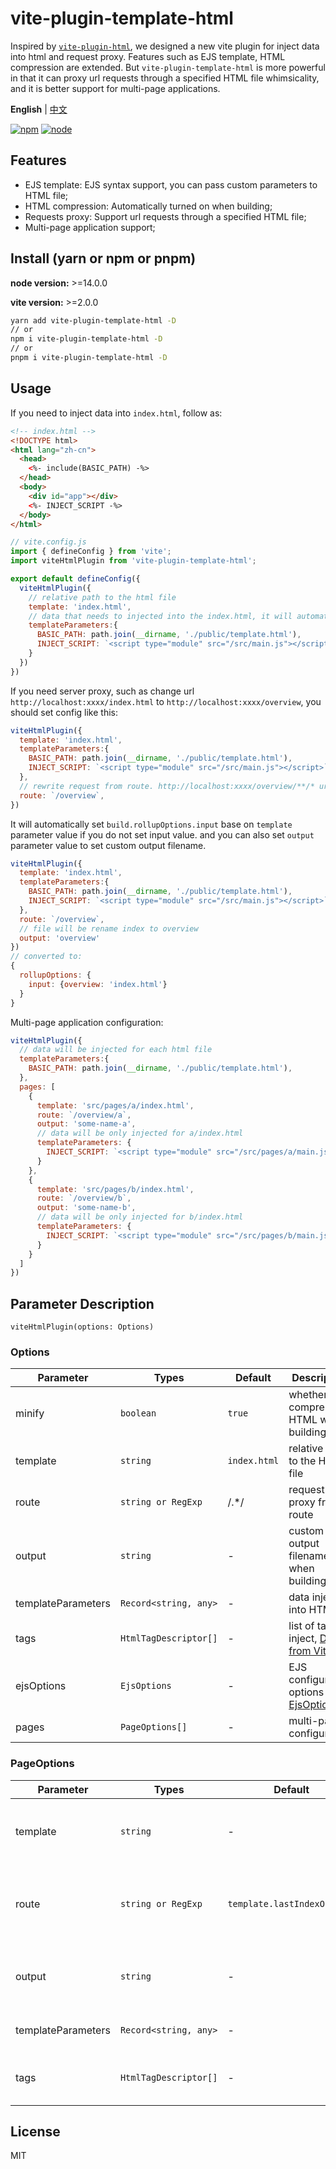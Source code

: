 # vite-plugin-template-html

Inspired by [`vite-plugin-html`](https://github.com/vbenjs/vite-plugin-html/blob/main/README.md), we designed a new vite plugin for inject data into html and request proxy. Features such as EJS template, HTML compression are extended. But `vite-plugin-template-html` is more powerful in that it can proxy url requests through a specified HTML file whimsicality, and it is better support for multi-page applications.

**English** | [中文](./README.zh_CN.md)

[![npm][npm-img]][npm-url] [![node][node-img]][node-url]

## Features

- EJS template: EJS syntax support, you can pass custom parameters to HTML file;
- HTML compression: Automatically turned on when building;
- Requests proxy: Support url requests through a specified HTML file;
- Multi-page application support;

## Install (yarn or npm or pnpm)

**node version:** >=14.0.0

**vite version:** >=2.0.0

```bash
yarn add vite-plugin-template-html -D
// or
npm i vite-plugin-template-html -D
// or
pnpm i vite-plugin-template-html -D
```

## Usage

If you need to inject data into `index.html`, follow as:
```html
<!-- index.html -->
<!DOCTYPE html>
<html lang="zh-cn">
  <head>
    <%- include(BASIC_PATH) -%>
  </head>
  <body>
    <div id="app"></div>
    <%- INJECT_SCRIPT -%>
  </body>
</html>
```
```js
// vite.config.js
import { defineConfig } from 'vite';
import viteHtmlPlugin from 'vite-plugin-template-html';

export default defineConfig({
  viteHtmlPlugin({
    // relative path to the html file
    template: 'index.html',
    // data that needs to injected into the index.html, it will automatically add the current envirnoment variables and bash parameters seted
    templateParameters:{
      BASIC_PATH: path.join(__dirname, './public/template.html'),
      INJECT_SCRIPT: `<script type="module" src="/src/main.js"></script>`,
    }
  })
})
```

If you need server proxy, such as change url `http://localhost:xxxx/index.html` to `http://localhost:xxxx/overview`, you should set config like this:
```js
viteHtmlPlugin({
  template: 'index.html',
  templateParameters:{
    BASIC_PATH: path.join(__dirname, './public/template.html'),
    INJECT_SCRIPT: `<script type="module" src="/src/main.js"></script>`,
  },
  // rewrite request from route. http://localhost:xxxx/overview/**/* url requests will both return index.html
  route: `/overview`,
})
```

It will automatically set `build.rollupOptions.input` base on `template` parameter value if you do not set input value. and you can also set `output` parameter value to set custom output filename.
```js
viteHtmlPlugin({
  template: 'index.html',
  templateParameters:{
    BASIC_PATH: path.join(__dirname, './public/template.html'),
    INJECT_SCRIPT: `<script type="module" src="/src/main.js"></script>`,
  },
  route: `/overview`,
  // file will be rename index to overview
  output: 'overview'
})
// converted to:
{
  rollupOptions: {
    input: {overview: 'index.html'}
  }
}
```

Multi-page application configuration:
```js
viteHtmlPlugin({
  // data will be injected for each html file
  templateParameters:{
    BASIC_PATH: path.join(__dirname, './public/template.html'),
  },
  pages: [
    {
      template: 'src/pages/a/index.html',
      route: `/overview/a`,
      output: 'some-name-a',
      // data will be only injected for a/index.html
      templateParameters: {
        INJECT_SCRIPT: `<script type="module" src="/src/pages/a/main.js"></script>`
      }
    },
    {
      template: 'src/pages/b/index.html',
      route: `/overview/b`,
      output: 'some-name-b',
      // data will be only injected for b/index.html
      templateParameters: {
        INJECT_SCRIPT: `<script type="module" src="/src/pages/b/main.js"></script>`
      }
    }
  ]
})
```

## Parameter Description

`viteHtmlPlugin(options: Options)`
### Options

| Parameter          | Types                 | Default      | Description                                              |
| ------------------ | --------------------- | ------------ | -------------------------------------------------------- |
| minify             | `boolean`             | `true`       | whether to compress HTML when building                   |
| template           | `string`              | `index.html` | relative path to the HTML file                           |
| route              | `string or RegExp`     | /.*/         | request proxy from route                                 |
| output             | `string`              | -            | custom output filename when building                     |
| templateParameters | `Record<string, any>` | -            | data injected into HTML                                  |
| tags               | `HtmlTagDescriptor[]` | -            | list of tags to inject, [Detail from Vite](https://vitejs.dev/guide/api-plugin.html#transformindexhtml)|
| ejsOptions         | `EjsOptions`          | -            | EJS configuration options [EjsOptions](https://github.com/mde/ejs#options) |
| pages              | `PageOptions[]`       | -            | multi-page configuration                                  |

### PageOptions

| Parameter          | Types                 | Default                     | Description                                                     |
| ------------------ | --------------------- | --------------------------- | --------------------------------------------------------------- |
| template           | `string`              | -                           | relative path to the HTML file, is **request** in PageOptions   |
| route              | `string or RegExp`     | `template.lastIndexOf('/')` | request proxy from route, default is template file name         |
| output             | `string`              | -                           | custom output filename when building                            |
| templateParameters | `Record<string, any>` | -                           | data injected into HTML                                         |
| tags               | `HtmlTagDescriptor[]` | -                           | list of tags to inject, [Detail from Vite](https://vitejs.dev/guide/api-plugin.html#transformindexhtml) |

## License

MIT

[npm-img]: https://img.shields.io/npm/v/vite-plugin-html.svg
[npm-url]: https://npmjs.com/package/vite-plugin-html
[node-img]: https://img.shields.io/node/v/vite-plugin-html.svg
[node-url]: https://nodejs.org/en/about/releases/
